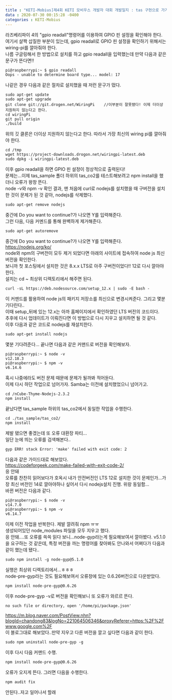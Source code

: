 ```yaml
---
title : "KETI-Mobius]제4회 KETI 모비우스 개발자 대회 개발일지 : tas 구현으로 가기 위한 삽질의 여정1"
data : 2020-07-30 00:15:28 -0400
categories : KETI-Mobius
---
```

라즈베리파이 4의 "gpio readall"명령어를 이용하여 GPIO 핀 설정을 확인해야 한다.<br>
여기서 살짝 삽질한 부분이 있는데, gpio readall로 GPIO 핀 설정을 확인하기 위해서는 wiring-pi를 깔아줘야 한다. <br>
나름 구글링해서 한 방법으로 설치를 하고 gpio readall을 입력했는데 만약 다음과 같은 문구가 뜬다면!! <br>
```
pi@raspberrypi:~ $ gpio readall
Oops - unable to determine board type... model: 17
```
나같은 경우 다음과 같은 절차로 설치했을 때 저런 문구가 떴다.<br>
```
sudo apt-get update
sudo apt-get upgrade
git clone git://git.drogen.net/WiringPi    //이부분이 잘못됐다! 이제 더이상 지원하지 않는다고 한다.
cd wiringPi
git pull origin
./build
```
위의 깃 클론은 더이상 지원하지 않는다고 한다. 따라서 가장 최신의 wiring pi를 깔아줘야 한다.<br>
```
cd /tmp
wget https://project-downloads.drogon.net/wiringpi-latest.deb
sudo dpkg -i wiringpi-latest.deb
```
이후 gpio readall을 하면 GPIO 핀 설정이 정상적으로 출력된다!<br>
문제는...이제 tas_sample 폴더 하위의 tas_co2를 테스트해보려고 npm install을 했더니 오류가 왕창 뜬다. <br>
node -v와 npm -v 확인 결과, 맨 처음에 curl로 nodejs를 설치했을 때 구버전을 설치한 것이 문제가 된 것 같아, nodejs를 삭제했다.<br>
```
sudo apt-get remove nodejs
```
중간에 Do you want to continue?가 나오면 Y를 입력해준다. <br>
그런 다음, 다음 커멘드를 통해 완벽하게 제거해준다.<br>
```
sudo apt-get autoremove
```
중간에 Do you want to continue?가 나오면 Y를 입력해준다. <br>
<https://nodejs.org/ko/> <br>
node와 npm의 구버전이 모두 제거 되었다면 아래의 사이트에 접속하여 node js 최신버전을 확인한다. <br>
보니까 첫 포스팅에서 설치한 것은 8.x.x LTS로 아주 구버전이었다!! 12로 다시 깔아야한다. <br>
설치는 cd ~ 최상위 디렉토리에서 해주면 된다.<br>
```
curl -sL https://deb.nodesource.com/setup_12.x | sudo -E bash -
```
이 커맨드를 활용하여 node js의 패키지 저장소를 최신으로 변경시켜준다. 그리고 몇분 기다린다..<br>
이때 setup_뒤에 있는 12.x는 아까 홈페이지에서 확인하였던 LTS 버전의 코드이다. <br>
추후에 다시 업데이트가 이뤄진다면 이 방법으로 다시 지우고 설치하면 될 것 같다.<br>
이후 다음과 같은 코드로 nodejs를 재설치한다.<br>
```
sudo apt-get install nodejs
```
몇분 기다려준다... 끝나면 다음과 같은 커맨드로 버전을 확인해보자.<br>
```
pi@raspberrypi:~ $ node -v
v12.18.3
pi@raspberrypi:~ $ npm -v
v6.14.6
```
혹시 나중에라도 버전 문제 때문에 문제가 될까봐 적어둔다.<br>
이제 다시 하던 작업으로 넘어가자. Samba는 이전에 설치했었으니 넘어가고.<br>
```
cd /nCube-Thyme-Nodejs-2.3.2
npm install
```
끝났다면 tas_sample 하위의 tas_co2에서 동일한 작업을 수행한다. <br>
```
cd ./tas_sample/tas_co2/
npm install
```
제발 됐으면 좋겠는데 또 오류 대환장 파티...<br>
일단 눈에 띄는 오류를 검색해본다..<br>
```
gyp ERR! stack Error: 'make' failed with exit code: 2
```
다음과 같은 가이드대로 해보았다. <br>
<https://codeforgeek.com/make-failed-with-exit-code-2/> <br>
응 안돼<br>
오류를 찬찬히 읽어보다가 호옥시 내가 안전버전인 LTS 12로 설치한 것이 문제인가...가장 최신 버전인 14로 깔아야하나 싶어서 다시 nodejs설치 진행. 위랑 동일함...<br>
바뀐 버전은 다음과 같다.<br>
```
pi@raspberrypi:~ $ node -v
v14.7.0
pi@raspberrypi:~ $ npm -v
v6.14.7
```
이제 이전 작업을 반복한다. 제발 깔려줘 npm ㅠㅠ<br>
생성되어있던 node_modules 파일을 모두 지우고 했다.<br>
응 안돼....또 오류를 쓱쓱 읽다 보니...node-gyp라는게 필요해보여서 깔아봤다. v5.1.0을 요구하는 것 같은데, 특정 버전을 까는 명령어를 찾아봐도 안나와서 어쩌다가 다음과 같이 했는데 됐다..<br>
```
sudo npm install -g node-gyp@5.1.0
```
실행은 최상위 디렉토리에서...ㅎㅎㅎ<br>
node-pre-gyp라는 것도 필요해보여서 오류창에 있는 0.6.26버전으로 다운받았다. <br>
```
npm install node-pre-gyp@0.6.26
```
이후 node-pre-gyp -v로 버전을 확인해보니 또 오류가 와르르 뜬다.
```
no such file or directory, open '/home/pi/package.json'
```
<https://m.blog.naver.com/PostView.nhn?blogId=chandong83&logNo=221064506346&proxyReferer=https:%2F%2Fwww.google.com%2F> <br>
이 블로그대로 해보았다..만약 지우고 다른 버전을 깔고 싶다면 다음과 같이 한다.<br>
```
sudo npm uninstall node-pre-gyp -g
```
이후 다시 다음 커맨드 수행.<br>
```
npm install node-pre-gyp@0.6.26
```
오류가 오지게 뜬다. 그러면 다음을 수행한다.<br>
```
npm audit fix
```
안된다..자고 일어나서 할래
